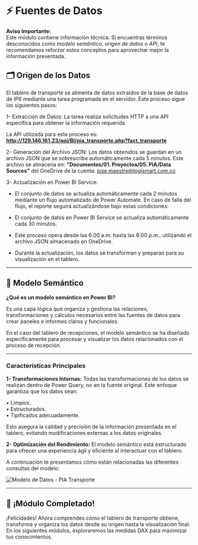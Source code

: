 # ⚡ Fuentes de Datos

<p class="tip">
    <strong>Aviso Importante:</strong>
    <br>
    Este módulo contiene información técnica. Si encuentras términos desconocidos como <em>modelo semántico</em>, <em>origen de datos</em> o <em>API</em>, te recomendamos reforzar estos conceptos para aprovechar mejor la información presentada.
</p>

## 🗂️ Origen de los Datos

El tablero de transporte se alimenta de datos extraídos de la base de datos de IP6 mediante una tarea programada en el servidor. Este proceso sigue los siguientes pasos:

1- Extracción de Datos: La tarea realiza solicitudes HTTP a una API específica para obtener la información requerida.  

La API utilizada para este proceso es:
**http://129.146.161.23/api/BI/pia_transporte.php?fact_transporte**

2- Generación del Archivo JSON: Los datos obtenidos se guardan en un archivo JSON que se sobrescribe automáticamente cada 5 minutos. Este archivo se almacena en: **"Documentos/01. Proyectos/05. PIA/Data Sources"** del OneDrive de la cuenta: jose.maestre@logismart.com.co  

3- Actualización en Power BI Service: 
- El conjunto de datos se actualiza automáticamente cada 2 minutos mediante un flujo automatizado de Power Automate. En caso de falla del flujo, el reporte seguirá actualizándose bajo estas condiciones:

- El conjunto de datos en Power BI Service se actualiza automáticamente cada 30 minutos.  
- Este proceso opera desde las 6:00 a.m. hasta las 8:00 p.m., utilizando el archivo JSON almacenado en OneDrive.  
- Durante la actualización, los datos se transforman y preparan para su visualización en el tablero.  

---

## 🧩 Modelo Semántico

**¿Qué es un modelo semántico en Power BI?**

Es una capa lógica que organiza y gestiona las relaciones, transformaciones y cálculos necesarios entre las fuentes de datos para crear paneles e informes claros y funcionales.

En el caso del tablero de recepciones, el modelo semántico se ha diseñado específicamente para procesar y visualizar los datos relacionados con el proceso de recepción.

---

### Características Principales

**1- Transformaciones Internas:** Todas las transformaciones de los datos se realizan dentro de Power Query, no en la fuente original. Este enfoque garantiza que los datos sean:

• Limpios.  
• Estructurados.  
• Tipificados adecuadamente.  

Esto asegura la calidad y precisión de la información presentada en el tablero, evitando modificaciones externas a los datos originales.

**2- Optimización del Rendimiento:** El modelo semántico está estructurado para ofrecer una experiencia ágil y eficiente al interactuar con el tablero. 

A continuación te presentamos cómo están relacionadas las diferentes consultas del modelo:

<img src="http://129.146.161.23/api/BI/_asset/03_transporte/11-modelo-semantico.png" alt="Modelo de Datos - PIA Transporte" loading="lazy"/>  

---

## 🎉 ¡Módulo Completado!

¡Felicidades! Ahora comprendes cómo el tablero de transporte obtiene, transforma y organiza los datos desde su origen hasta la visualización final. En los siguientes módulos, exploraremos las medidas DAX para maximizar tus conocimientos.